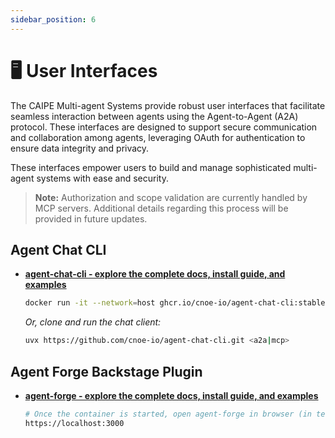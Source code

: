 ```yaml
---
sidebar_position: 6
---
```

# 🖥️ User Interfaces

The CAIPE Multi-agent Systems provide robust user interfaces that facilitate seamless interaction between agents using the Agent-to-Agent (A2A) protocol. These interfaces are designed to support secure communication and collaboration among agents, leveraging OAuth for authentication to ensure data integrity and privacy.

These interfaces empower users to build and manage sophisticated multi-agent systems with ease and security.

> **Note:** Authorization and scope validation are currently handled by MCP servers. Additional details regarding this process will be provided in future updates.

## Agent Chat CLI

- [**agent-chat-cli - explore the complete docs, install guide, and examples**](https://github.com/cnoe-io/agent-chat-cli)

   ```bash
   docker run -it --network=host ghcr.io/cnoe-io/agent-chat-cli:stable
   ```

   *Or, clone and run the chat client:*

   ```bash
   uvx https://github.com/cnoe-io/agent-chat-cli.git <a2a|mcp>
   ```

## Agent Forge Backstage Plugin

- [**agent-forge - explore the complete docs, install guide, and examples**](https://github.com/backstage/community-plugins/tree/main/workspaces/agent-forge)

    ```bash
    # Once the container is started, open agent-forge in browser (in test mode)
    https://localhost:3000
    ```
